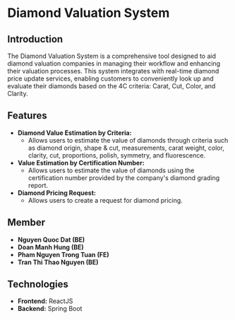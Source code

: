 # Diamond Valuation System

## Introduction
The Diamond Valuation System is a comprehensive tool designed to aid diamond valuation companies in managing their workflow and enhancing their valuation processes. This system integrates with real-time diamond price update services, enabling customers to conveniently look up and evaluate their diamonds based on the 4C criteria: Carat, Cut, Color, and Clarity.

## Features
- **Diamond Value Estimation by Criteria:**
  - Allows users to estimate the value of diamonds through criteria such as diamond origin, shape & cut, measurements, carat weight, color, clarity, cut, proportions, polish, symmetry, and fluorescence.
- **Value Estimation by Certification Number:**
  - Allows users to estimate the value of diamonds using the certification number provided by the company's diamond grading report.
- **Diamond Pricing Request:**
  - Allows users to create a request for diamond pricing.
## Member
- **Nguyen Quoc Dat (BE)**
- **Doan Manh Hung (BE)**
- **Pham Nguyen Trong Tuan (FE)**
- **Tran Thi Thao Nguyen (BE)**
## Technologies
- **Frontend:** ReactJS
- **Backend:** Spring Boot